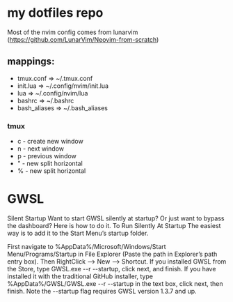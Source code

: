 # my dotfiles repo

Most of the nvim config comes from lunarvim (https://github.com/LunarVim/Neovim-from-scratch)

## mappings:

* tmux.conf => ~/.tmux.conf
* init.lua => ~/.config/nvim/init.lua
* lua => ~/.config/nvim/lua
* bashrc => ~/.bashrc
* bash_aliases => ~/.bash_aliases

### tmux

* <prefix> c - create new window
* <prefix> n - next window
* <prefix> p - previous window
* <prefix> " - new split horizontal
* <prefix> % - new split horizontal


# GWSL
Silent Startup
Want to start GWSL silently at startup? Or just want to bypass the dashboard? Here is how to do it.
To Run Silently At Startup
The easiest way is to add it to the Start Menu’s startup folder.

First navigate to %AppData%/Microsoft/Windows/Start Menu/Programs/Startup in File Explorer (Paste the path in Explorer’s path entry box).
Then RightClick –> New –> Shortcut.
If you installed GWSL from the Store, type GWSL.exe --r --startup, click next, and finish.
If you have installed it with the traditional GitHub installer, type %AppData%/GWSL/GWSL.exe --r --startup in the text box, click next, then finish.
Note the --startup flag requires GWSL version 1.3.7 and up.
